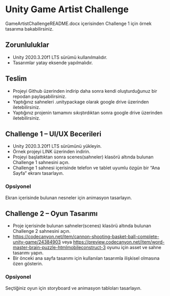 # Unity Game Artist Challenge

GameArtistChallengeREADME.docx içerisinden Challenge 1 için örnek tasarıma bakabilirsiniz.

## Zorunluluklar

-	Unity 2020.3.20f1 LTS sürümü kullanılmalıdır.
-	Tasarımlar yatay eksende yapılmalıdır.

## Teslim

- Projeyi Github üzerinden indirip daha sonra kendi oluşturduğunuz bir repodan paylaşabilirsiniz.
- Yaptığınız sahneleri .unitypackage olarak google drive üzerinden iletebilirsiniz.
- Yaptığınız projenin tamamını sıkıştırdıktan sonra google drive üzerinden iletebilirsiniz.

## Challenge 1 – UI/UX Becerileri

-	Unity 2020.3.20f1 LTS sürümünü yükleyin.
-	Örnek projeyi LINK üzerinden indirin.
-	Projeyi başlattıktan sonra scenes(sahneler) klasörü altında bulunan Challenge 1 sahnesini açın.
-	Challenge 1 sahnesi içerisinde telefon ve tablet uyumlu özgün bir “Ana Sayfa” ekranı tasarlayın.

### Opsiyonel
Ekran içerisinde bulunan nesneler için animasyon tasarlayın.

## Challenge 2 – Oyun Tasarımı

-	Proje içerisinde bulunan sahneler(scenes) klasörü altında bulunan Challenge 2 sahnesini açın.
-	https://codecanyon.net/item/cannon-shooting-basket-ball-complete-unity-game/24384903 
veya 
https://preview.codecanyon.net/item/word-master-brain-puzzle-htmlmobileconstruct-3
oyunu için asset ve sahne tasarımı yapın.
-	Bir önceki ana sayfa tasarımı için kullanılan tasarımla ilişkisel olmasına özen gösterin.

### Opsiyonel
Seçtiğiniz oyun için storyboard ve animasyon tabloları tasarlayın.

